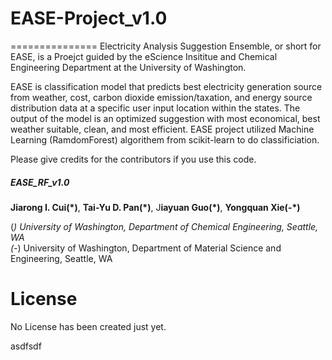 # EASE-Project_v1.0
===============
Electricity Analysis Suggestion Ensemble, or short for EASE, is a Proejct guided by the eScience Insititue and Chemical Engineering Department at the University of Washington. 

EASE is classification model that predicts best electricity generation source from weather, cost, carbon dioxide emission/taxation, and energy source distribution data at a specific user input location within the states. The output of the model is an optimized suggestion with most economical, best weather suitable, clean, and most efficient. EASE project  utilized Machine Learning (RamdomForest) algorithem from scikit-learn to do classificiation.

Please give credits for the contributors if you use this code.

##### EASE_RF_v1.0
<sup>**</sup>Jiarong I. Cui(*)<sup>**</sup>, <sup>**</sup>Tai-Yu D. Pan(*)<sup>**</sup>, J<sup>**</sup>iayuan Guo(*)<sup>**</sup>, <sup>**</sup>Yongquan Xie(-*)<sup>**</sup>

(*) University of Washington, Department of Chemical Engineering, Seattle, WA </br>
(-*) University of Washington, Department of Material Science and Engineering, Seattle, WA


# License
No License has been created just yet. 


asdfsdf